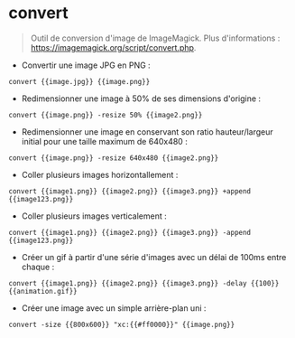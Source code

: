 # convert

> Outil de conversion d'image de ImageMagick.
> Plus d'informations : <https://imagemagick.org/script/convert.php>.

- Convertir une image JPG en PNG :

`convert {{image.jpg}} {{image.png}}`

- Redimensionner une image à 50% de ses dimensions d'origine :

`convert {{image.png}} -resize 50% {{image2.png}}`

- Redimensionner une image en conservant son ratio hauteur/largeur initial pour une taille maximum de 640x480 :

`convert {{image.png}} -resize 640x480 {{image2.png}}`

- Coller plusieurs images horizontallement :

`convert {{image1.png}} {{image2.png}} {{image3.png}} +append {{image123.png}}`

- Coller plusieurs images verticalement :

`convert {{image1.png}} {{image2.png}} {{image3.png}} -append {{image123.png}}`

- Créer un gif à partir d'une série d'images avec un délai de 100ms entre chaque :

`convert {{image1.png}} {{image2.png}} {{image3.png}} -delay {{100}} {{animation.gif}}`

- Créer une image avec un simple arrière-plan uni :

`convert -size {{800x600}} "xc:{{#ff0000}}" {{image.png}}`
